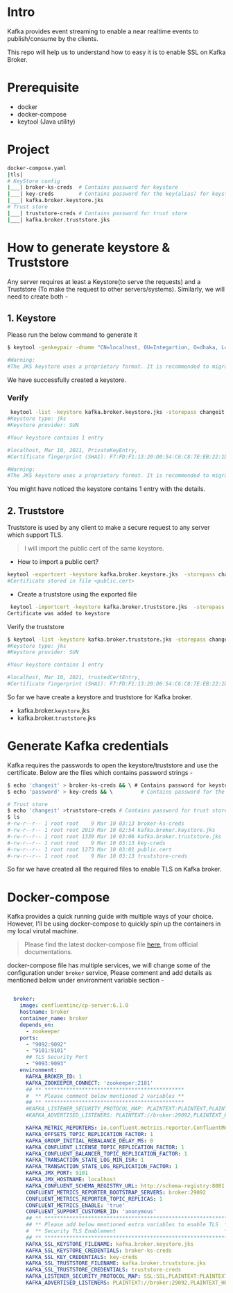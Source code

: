 # Intro

Kafka provides event streaming to enable a near realtime events to publish/consume by the clients.

This repo will help us to understand how to easy it is to enable SSL on Kafka Broker.

# Prerequisite
- docker 
- docker-compose
- keytool (Java utility)

# Project
```sh
docker-compose.yaml
|tls|
# KeyStore config
|___| broker-ks-creds  # Contains password for keystore 
|___| key-creds        # Contains password for the key(alias) for keystore
|___| kafka.broker.keystore.jks  
# Trust store
|___| truststore-creds # Contains password for trust store 
|___| kafka.broker.truststore.jks  


```


# How to generate keystore & Truststore

Any server requires at least a Keystore(to serve the requests) and a Truststore (To make the request to other servers/systems). Similarly, we will need to create both -

## 1. Keystore
Please run the below command to generate it
```sh
$ keytool -genkeypair -dname "CN=localhost, OU=Integartion, O=dhaka, L=New Delhi, ST=New Delhi, C=IN"  -keypass password  -storepass changeit -validity 9999 -keystore kafka.broker.keystore.jks -alias localhost -ext SAN=DNS:localhost,IP:127.0.0.1

#Warning:
#The JKS keystore uses a proprietary format. It is recommended to migrate to PKCS12 which is an industry standard format using "keytool -importkeystore -srckeystore kafka.broker.keystore.jks -destkeystore kafka.broker.keystore.jks -deststoretype pkcs12".
```
We have successfully created a keystore.
### Verify

```sh
 keytool -list -keystore kafka.broker.keystore.jks -storepass changeit
#Keystore type: jks
#Keystore provider: SUN

#Your keystore contains 1 entry

#localhost, Mar 10, 2021, PrivateKeyEntry,
#Certificate fingerprint (SHA1): F7:FD:F1:13:20:D0:54:C6:C8:7E:EB:22:1D:2A:2D:C7:30:DD:2C:28

#Warning:
#The JKS keystore uses a proprietary format. It is recommended to migrate to PKCS12 which is an industry standard format using "keytool -importkeystore -srckeystore kafka.broker.keystore.jks -destkeystore kafka.broker.keystore.jks -deststoretype pkcs12".

```
You might have noticed the keystore contains 1 entry with the details.


## 2. Truststore
Truststore is used by any client to make a secure request to any server which support TLS.
> I will import the public cert of the same keystore.

- How to import a public cert?
```sh
keytool -exportcert -keystore kafka.broker.keystore.jks  -storepass changeit -alias localhost -file public.cert
#Certificate stored in file <public.cert>

```
- Create a truststore using the exported file

```sh
 keytool -importcert -keystore kafka.broker.truststore.jks  -storepass changeit -alias localhost -file public.cert --noprompt
Certificate was added to keystore
```

Verify the truststore
```sh
$ keytool -list -keystore kafka.broker.truststore.jks -storepass changeit
#Keystore type: jks
#Keystore provider: SUN

#Your keystore contains 1 entry

#localhost, Mar 10, 2021, trustedCertEntry,
#Certificate fingerprint (SHA1): F7:FD:F1:13:20:D0:54:C6:C8:7E:EB:22:1D:2A:2D:C7:30:DD:2C:28

```

So far we have create a keystore and truststore for Kafka broker.
- kafka.broker.```keystore```.jks
- kafka.broker.```truststore```.jks

# Generate Kafka credentials 
Kafka requires the passwords to open the keystore/truststore and use the certificate. Below are the files which contains password strings -
```sh
$ echo 'changeit' > broker-ks-creds && \ # Contains password for keystore 
$ echo 'password' > key-creds && \         # Contains password for the key(alias) for keystore

# Trust store
$ echo 'changeit' >truststore-creds # Contains password for trust store 
$ ls
#-rw-r--r-- 1 root root    9 Mar 10 03:13 broker-ks-creds
#-rw-r--r-- 1 root root 2019 Mar 10 02:54 kafka.broker.keystore.jks
#-rw-r--r-- 1 root root 1339 Mar 10 03:06 kafka.broker.truststore.jks
#-rw-r--r-- 1 root root    9 Mar 10 03:13 key-creds
#-rw-r--r-- 1 root root 1273 Mar 10 03:01 public.cert
#-rw-r--r-- 1 root root    9 Mar 10 03:13 truststore-creds
```

So far we have created all the required files to enable TLS on Kafka broker.

# Docker-compose 
Kafka provides a quick running guide with multiple ways of your choice. However, I'll be using docker-compose to quickly spin up the containers in my local virutal machine.

> Please find the latest docker-compose file [here](https://docs.confluent.io/platform/current/quickstart/ce-docker-quickstart.html), from official documentations.

docker-compose file has multiple services, we will change some of the configuration under ```broker``` service, Please comment and add details as mentioned below under environment variable section -
```yaml

  broker:
    image: confluentinc/cp-server:6.1.0
    hostname: broker
    container_name: broker
    depends_on:
      - zookeeper
    ports:
      - "9092:9092"
      - "9101:9101"
      ## TLS Security Port
      - "9093:9093"
    environment:
      KAFKA_BROKER_ID: 1
      KAFKA_ZOOKEEPER_CONNECT: 'zookeeper:2181'
      ## ** *********************************************
      #  ** Please comment below mentioned 2 variables ** 
      ## ** *********************************************      
      #KAFKA_LISTENER_SECURITY_PROTOCOL_MAP: PLAINTEXT:PLAINTEXT,PLAINTEXT_HOST:PLAINTEXT
      #KAFKA_ADVERTISED_LISTENERS: PLAINTEXT://broker:29092,PLAINTEXT_HOST://localhost:9092

      KAFKA_METRIC_REPORTERS: io.confluent.metrics.reporter.ConfluentMetricsReporter
      KAFKA_OFFSETS_TOPIC_REPLICATION_FACTOR: 1
      KAFKA_GROUP_INITIAL_REBALANCE_DELAY_MS: 0
      KAFKA_CONFLUENT_LICENSE_TOPIC_REPLICATION_FACTOR: 1
      KAFKA_CONFLUENT_BALANCER_TOPIC_REPLICATION_FACTOR: 1
      KAFKA_TRANSACTION_STATE_LOG_MIN_ISR: 1
      KAFKA_TRANSACTION_STATE_LOG_REPLICATION_FACTOR: 1
      KAFKA_JMX_PORT: 9101
      KAFKA_JMX_HOSTNAME: localhost
      KAFKA_CONFLUENT_SCHEMA_REGISTRY_URL: http://schema-registry:8081
      CONFLUENT_METRICS_REPORTER_BOOTSTRAP_SERVERS: broker:29092
      CONFLUENT_METRICS_REPORTER_TOPIC_REPLICAS: 1
      CONFLUENT_METRICS_ENABLE: 'true'
      CONFLUENT_SUPPORT_CUSTOMER_ID: 'anonymous'
      ## ** ************************************************************ 
      ## ** Please add below mentioned extra variables to enable TLS  **
      #  ** Security TLS Enablement                                   **
      ## ** ************************************************************
      KAFKA_SSL_KEYSTORE_FILENAME: kafka.broker.keystore.jks
      KAFKA_SSL_KEYSTORE_CREDENTIALS: broker-ks-creds
      KAFKA_SSL_KEY_CREDENTIALS: key-creds
      KAFKA_SSL_TRUSTSTORE_FILENAME: kafka.broker.truststore.jks
      KAFKA_SSL_TRUSTSTORE_CREDENTIALS: truststore-creds
      KAFKA_LISTENER_SECURITY_PROTOCOL_MAP: SSL:SSL,PLAINTEXT:PLAINTEXT,PLAINTEXT_HOST:PLAINTEXT 
      KAFKA_ADVERTISED_LISTENERS: PLAINTEXT://broker:29092,PLAINTEXT_HOST://localhost:9092,SSL://localhost:9093


```